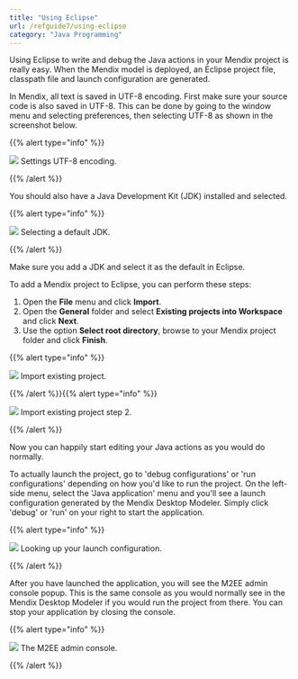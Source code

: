 ```yaml
---
title: "Using Eclipse"
url: /refguide7/using-eclipse
category: "Java Programming"
---
```



Using Eclipse to write and debug the Java actions in your Mendix project is really easy. When the Mendix model is deployed, an Eclipse project file, classpath file and launch configuration are generated.

In Mendix, all text is saved in UTF-8 encoding. First make sure your source code is also saved in UTF-8\. This can be done by going to the window menu and selecting preferences, then selecting UTF-8 as shown in the screenshot below.

{{% alert type="info" %}}

![](/attachments/refguide7/java-programming/using-eclipse/918120.png)
Settings UTF-8 encoding.

{{% /alert %}}

You should also have a Java Development Kit (JDK) installed and selected.

{{% alert type="info" %}}

![](/attachments/refguide7/java-programming/using-eclipse/918186.png)
Selecting a default JDK.

{{% /alert %}}

Make sure you add a JDK and select it as the default in Eclipse.

To add a Mendix project to Eclipse, you can perform these steps:

1. Open the **File** menu and click **Import**.
2. Open the **General** folder and select **Existing projects into Workspace** and click **Next**.
3. Use the option **Select root directory**, browse to your Mendix project folder and click **Finish**.

{{% alert type="info" %}}

![](/attachments/refguide7/java-programming/using-eclipse/917580.png)
Import existing project.

{{% /alert %}}{{% alert type="info" %}}

![](/attachments/refguide7/java-programming/using-eclipse/917527.png)
Import existing project step 2.

{{% /alert %}}

Now you can happily start editing your Java actions as you would do normally.

To actually launch the project, go to 'debug configurations' or 'run configurations' depending on how you'd like to run the project. On the left-side menu, select the 'Java application' menu and you'll see a launch configuration generated by the Mendix Desktop Modeler. Simply click 'debug' or 'run' on your right to start the application.

{{% alert type="info" %}}

![](/attachments/refguide7/java-programming/using-eclipse/917586.png)
Looking up your launch configuration.

{{% /alert %}}

After you have launched the application, you will see the M2EE admin console popup. This is the same console as you would normally see in the Mendix Desktop Modeler if you would run the project from there. You can stop your application by closing the console.

{{% alert type="info" %}}

![](/attachments/refguide7/java-programming/using-eclipse/917582.png)
The M2EE admin console.

{{% /alert %}}
